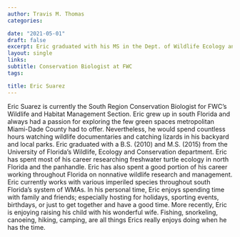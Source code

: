 ```yaml
---
author: Travis M. Thomas
categories:

date: "2021-05-01"
draft: false
excerpt: Eric graduated with his MS in the Dept. of Wildlife Ecology and Conservation at the University of Florida. He now serves as the South Region Conservation Biologist for FWC’s Wildlife and Habitat Management Section.
layout: single
links:
subtitle: Conservation Biologist at FWC
tags:

title: Eric Suarez
---
```


Eric Suarez is currently the South Region Conservation Biologist for FWC’s Wildlife and Habitat Management Section. Eric grew up in south Florida and always had a passion for exploring the few green spaces metropolitan Miami-Dade County had to offer. Nevertheless, he would spend countless hours watching wildlife documentaries and catching lizards in his backyard and local parks. Eric graduated with a B.S. (2010) and M.S. (2015) from the University of Florida’s Wildlife, Ecology and Conservation department. Eric has spent most of his career researching freshwater turtle ecology in north Florida and the panhandle. Eric has also spent a good portion of his career working throughout Florida on nonnative wildlife research and management. Eric currently works with various imperiled species throughout south Florida’s system of WMAs. In his personal time, Eric enjoys spending time with family and friends; especially hosting for holidays, sporting events, birthdays, or just to get together and have a good time. More recently, Eric is enjoying raising his child with his wonderful wife. Fishing, snorkeling, canoeing, hiking, camping, are all things Erics really enjoys doing when he has the time.